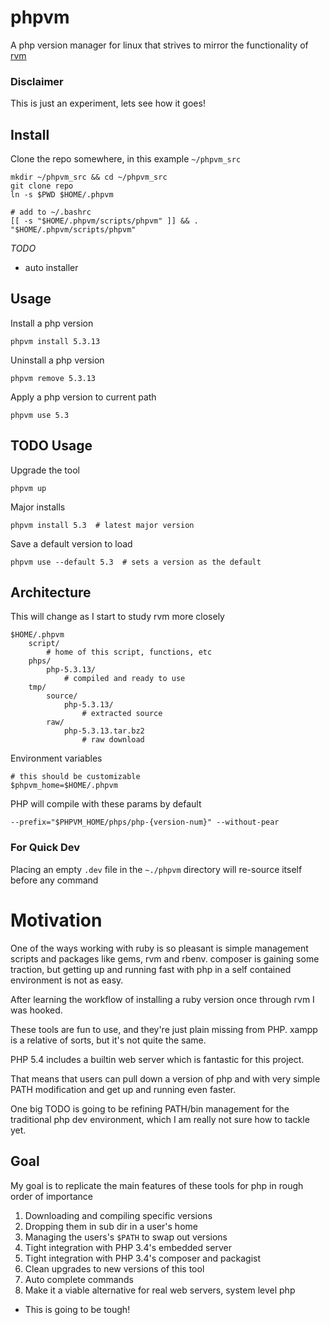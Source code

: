 phpvm
=====

A php version manager for linux that strives to mirror the functionality of [rvm](https://rvm.io/)

### Disclaimer

This is just an experiment, lets see how it goes!


Install
-------

Clone the repo somewhere, in this example `~/phpvm_src`

    mkdir ~/phpvm_src && cd ~/phpvm_src
    git clone repo
    ln -s $PWD $HOME/.phpvm

    # add to ~/.bashrc
    [[ -s "$HOME/.phpvm/scripts/phpvm" ]] && . "$HOME/.phpvm/scripts/phpvm"

*TODO*
  - auto installer

Usage
-----

Install a php version

    phpvm install 5.3.13

Uninstall a php version

    phpvm remove 5.3.13

Apply a php version to current path

    phpvm use 5.3


TODO Usage
----------

Upgrade the tool

    phpvm up

Major installs

    phpvm install 5.3  # latest major version

Save a default version to load

    phpvm use --default 5.3  # sets a version as the default

Architecture
------------

This will change as I start to study rvm more closely

    $HOME/.phpvm
        script/
            # home of this script, functions, etc
        phps/
            php-5.3.13/
                # compiled and ready to use
        tmp/
            source/
                php-5.3.13/
                    # extracted source
            raw/
                php-5.3.13.tar.bz2
                    # raw download

Environment variables

    # this should be customizable
    $phpvm_home=$HOME/.phpvm

PHP will compile with these params by default

    --prefix="$PHPVM_HOME/phps/php-{version-num}" --without-pear

### For Quick Dev

Placing an empty ``.dev`` file in the ``~./phpvm`` directory will re-source itself before any command

Motivation
==========

One of the ways working with ruby is so pleasant is simple management scripts
and packages like gems, rvm and rbenv. composer is gaining some traction, but
getting up and running fast with php in a self contained environment is not as easy.

After learning the workflow of installing a ruby version once through rvm I was hooked.

These tools are fun to use, and they're just plain missing from PHP.
xampp is a relative of sorts, but it's not quite the same.

PHP 5.4 includes a builtin web server which is fantastic for this project.

That means that users can pull down a version of php and with very simple PATH modification and get up and running even faster.

One big TODO is going to be refining PATH/bin management for the traditional php dev environment, which I am really not sure how to tackle yet.

Goal
----

My goal is to replicate the main features of these tools for php in rough order of importance

1. Downloading and compiling specific versions
1. Dropping them in sub dir in a user's home
1. Managing the users's ``$PATH`` to swap out versions
1. Tight integration with PHP 3.4's embedded server
1. Tight integration with PHP 3.4's composer and packagist
1. Clean upgrades to new versions of this tool
1. Auto complete commands
1. Make it a viable alternative for real web servers, system level php
  - This is going to be tough!
